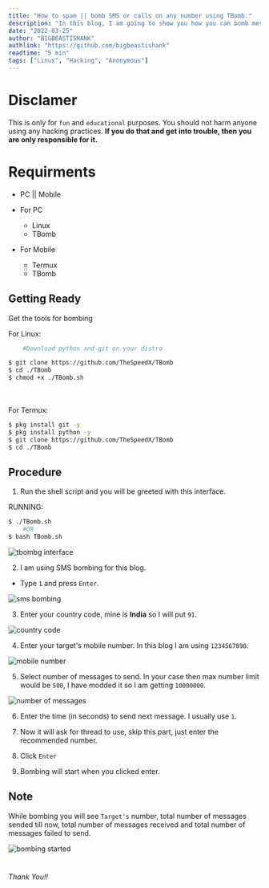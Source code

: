 ```yaml
---
title: "How to spam || bomb SMS or calls on any number using TBomb."
description: "In this blog, I am going to show you how you can bomb messages or calls to anyone's phone number across the world."
date: "2022-03-25"
author: "BIGBEASTISHANK"
authlink: "https://github.com/bigbeastishank"
readtime: "5 min"
tags: ["Linux", "Hacking", "Anonymous"]
---
```


# Disclamer

This is only for `fun` and `educational` purposes. You should not harm anyone using any hacking practices. **If you do that and get into trouble, then you are only responsible for it.**

# Requirments

- PC || Mobile

- For PC

  - Linux
  - TBomb

- For Mobile
  - Termux
  - TBomb

## Getting Ready

Get the tools for bombing

For Linux:

```sh
    #Download python and git on your distro

$ git clone https://github.com/TheSpeedX/TBomb
$ cd ./TBomb
$ chmod +x ./TBomb.sh
```
\
\
For Termux:

```sh
$ pkg install git -y
$ pkg install python -y
$ git clone https://github.com/TheSpeedX/TBomb
$ cd ./TBomb
```

## Procedure

1. Run the shell script and you will be greeted with this interface.

RUNNING:

```sh
$ ./TBomb.sh
    #OR
$ bash TBomb.sh
```

![tbombg interface](/img/blog/spam-bombing/tbomb-interface.webp)

2. I am using SMS bombing for this blog.

- Type `1` and press `Enter`.

![sms bombing](/img/blog/spam-bombing/sms-bombing.webp)

3. Enter your country code, mine is **India** so I will put `91`.

![country code](/img/blog/spam-bombing/country-code.webp)

4. Enter your target's mobile number. In this blog I am using `1234567890`.

![mobile number](/img/blog/spam-bombing/mobile-number.webp)

5. Select number of messages to send. In your case then max number limit would be `500`, I have modded it so I am getting `10000000`.

![number of messages](/img/blog/spam-bombing/number-of-messages.webp)

6. Enter the time (in seconds) to send next message. I usually use `1`.

7. Now it will ask for thread to use, skip this part, just enter the recommended number.

8. Click `Enter`

9. Bombing will start when you clicked enter.

## Note

While bombing you will see `Target's` number, total number of messages sended till now, total number of messages received and total number of messages failed to send.

![bombing started](/img/blog/spam-bombing/bombing-started.webp)

#

##

###

####

#####

###### Thank You!!

